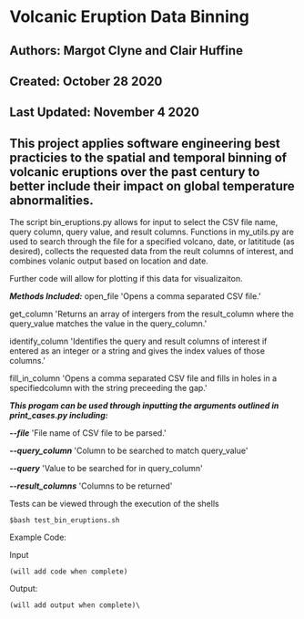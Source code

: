 # Volcanic Eruption Data Binning

## Authors: Margot Clyne and Clair Huffine
## Created: October 28 2020
## Last Updated: November 4 2020

## This project applies software engineering best practicies to the spatial and temporal binning of volcanic eruptions over the past century to better include their impact on global temperature abnormalities. 

The script bin_eruptions.py allows for input to select the CSV file name, query column, query value, and result columns. Functions in my_utils.py are used to search through the file for a specified volcano, date, or latititude (as desired), collects the requested data from the reult columns of interest, and combines volanic output based on location and date. 

Further code will allow for plotting if this data for visualizaiton.

***Methods Included:***
   open_file 'Opens a comma separated CSV file.'
   
   get_column 'Returns an array of intergers from the result_column where the query_value matches the value in the query_column.'
   
   identify_column 'Identifies the query and result columns of interest if entered as an integer or a string and gives the index values of those columns.'

   fill_in_column 'Opens a comma separated CSV file and fills in holes
                   in a specifiedcolumn with the string preceeding the gap.'
                   
                   
***This progam can be used through inputting the arguments outlined in print_cases.py including:*** 

***--file*** 'File name of CSV file to be parsed.'

***--query_column*** 'Column to be searched to match query_value'

***--query*** 'Value to be searched for in query_column'

***--result_columns*** 'Columns to be returned'


Tests can be viewed through the execution of the shells
```
$bash test_bin_eruptions.sh
```
Example Code:

Input
```
(will add code when complete)
```

Output:
```
(will add output when complete)\
```